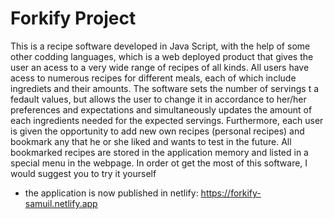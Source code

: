 # Forkify Project

This is a recipe software developed in Java Script, with the help of some other codding languages, which is a web deployed product that gives the user an acess to a very wide range of recipes of all kinds. All users have acess to numerous recipes for different meals, each of which include ingrediets and their amounts. The software sets the number of servings t a fedault values, but allows the user to change it in accordance to her/her preferences and expectations and simultaneously updates the amount of each ingredients needed for the expected servings. Furthermore, each user is given the opportunity to add new own recipes (personal recipes) and bookmark any that he or she liked and wants to test in the future. All bookmarked recipes are stored in the application memory and listed in a special menu in the webpage. In order ot get the most of this software, I would suggest you to try it yourself

- the application is now published in netlify: https://forkify-samuil.netlify.app
